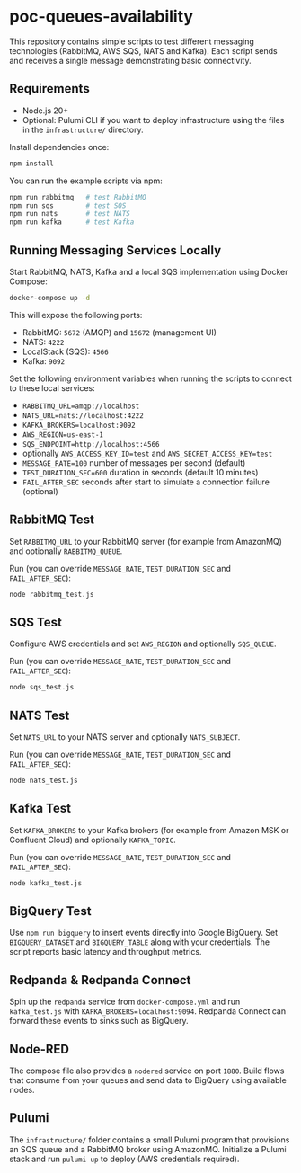 # poc-queues-availability

This repository contains simple scripts to test different messaging technologies (RabbitMQ, AWS SQS, NATS and Kafka). Each script sends and receives a single message demonstrating basic connectivity.

## Requirements

- Node.js 20+
- Optional: Pulumi CLI if you want to deploy infrastructure using the files in the `infrastructure/` directory.

Install dependencies once:

```bash
npm install
```

You can run the example scripts via npm:

```bash
npm run rabbitmq   # test RabbitMQ
npm run sqs        # test SQS
npm run nats       # test NATS
npm run kafka      # test Kafka
```

## Running Messaging Services Locally

Start RabbitMQ, NATS, Kafka and a local SQS implementation using Docker Compose:

```bash
docker-compose up -d
```

This will expose the following ports:

- RabbitMQ: `5672` (AMQP) and `15672` (management UI)
- NATS: `4222`
- LocalStack (SQS): `4566`
- Kafka: `9092`

Set the following environment variables when running the scripts to connect to
these local services:

- `RABBITMQ_URL=amqp://localhost`
- `NATS_URL=nats://localhost:4222`
- `KAFKA_BROKERS=localhost:9092`
- `AWS_REGION=us-east-1`
- `SQS_ENDPOINT=http://localhost:4566`
- optionally `AWS_ACCESS_KEY_ID=test` and `AWS_SECRET_ACCESS_KEY=test`
- `MESSAGE_RATE=100` number of messages per second (default)
- `TEST_DURATION_SEC=600` duration in seconds (default 10 minutes)
- `FAIL_AFTER_SEC` seconds after start to simulate a connection failure (optional)

## RabbitMQ Test

Set `RABBITMQ_URL` to your RabbitMQ server (for example from AmazonMQ) and optionally `RABBITMQ_QUEUE`.

Run (you can override `MESSAGE_RATE`, `TEST_DURATION_SEC` and `FAIL_AFTER_SEC`):

```bash
node rabbitmq_test.js
```

## SQS Test

Configure AWS credentials and set `AWS_REGION` and optionally `SQS_QUEUE`.

Run (you can override `MESSAGE_RATE`, `TEST_DURATION_SEC` and `FAIL_AFTER_SEC`):

```bash
node sqs_test.js
```

## NATS Test

Set `NATS_URL` to your NATS server and optionally `NATS_SUBJECT`.

Run (you can override `MESSAGE_RATE`, `TEST_DURATION_SEC` and `FAIL_AFTER_SEC`):

```bash
node nats_test.js
```

## Kafka Test

Set `KAFKA_BROKERS` to your Kafka brokers (for example from Amazon MSK or Confluent Cloud) and optionally `KAFKA_TOPIC`.

Run (you can override `MESSAGE_RATE`, `TEST_DURATION_SEC` and `FAIL_AFTER_SEC`):

```bash
node kafka_test.js
```

## BigQuery Test

Use `npm run bigquery` to insert events directly into Google BigQuery. Set `BIGQUERY_DATASET` and `BIGQUERY_TABLE` along with your credentials. The script reports basic latency and throughput metrics.

## Redpanda & Redpanda Connect

Spin up the `redpanda` service from `docker-compose.yml` and run `kafka_test.js` with `KAFKA_BROKERS=localhost:9094`. Redpanda Connect can forward these events to sinks such as BigQuery.

## Node-RED

The compose file also provides a `nodered` service on port `1880`. Build flows that consume from your queues and send data to BigQuery using available nodes.

## Pulumi

The `infrastructure/` folder contains a small Pulumi program that provisions an SQS queue and a RabbitMQ broker using AmazonMQ. Initialize a Pulumi stack and run `pulumi up` to deploy (AWS credentials required).
